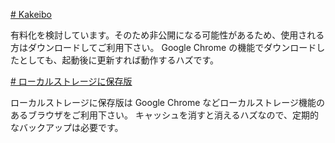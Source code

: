 [# Kakeibo](https://uni928.github.io/Kakeibo/)

有料化を検討しています。そのため非公開になる可能性があるため、使用される方はダウンロードしてご利用下さい。
Google Chrome の機能でダウンロードしたとしても、起動後に更新すれば動作するハズです。

[# ローカルストレージに保存版](https://uni928.github.io/Kakeibo/index2.html)

ローカルストレージに保存版は Google Chrome などローカルストレージ機能のあるブラウザをご利用下さい。
キャッシュを消すと消えるハズなので、定期的なバックアップは必要です。

